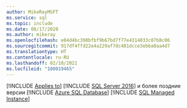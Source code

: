 ```yaml
---
author: MikeRayMSFT
ms.service: sql
ms.topic: include
ms.date: 08/17/2020
ms.author: mikeray
ms.openlocfilehash: e84d4bc398bfbf9b67bd7f77e4314033c87b8c06
ms.sourcegitcommit: 917df4ffd22e4a229af7dc481dcce3ebba0aa4d7
ms.translationtype: HT
ms.contentlocale: ru-RU
ms.lasthandoff: 02/10/2021
ms.locfileid: "100019465"
---
```

[!INCLUDE [Applies to](../../includes/applies-md.md)] [!INCLUDE [SQL Server 2016](_ss2016.md)] и более поздние версии [!INCLUDE [Azure SQL Database](_asdb.md)] [!INCLUDE [SQL Managed Instance](_asdbmi.md)]